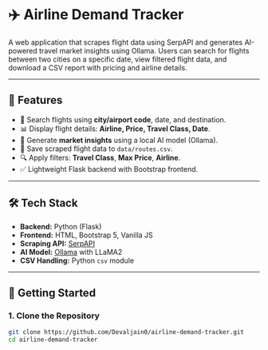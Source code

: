 # ✈️ Airline Demand Tracker

A web application that scrapes flight data using SerpAPI and generates AI-powered travel market insights using Ollama. Users can search for flights between two cities on a specific date, view filtered flight data, and download a CSV report with pricing and airline details.

---

## 📌 Features

- 🔎 Search flights using **city/airport code**, date, and destination.
- 📊 Display flight details: **Airline, Price, Travel Class, Date**.
- 🧠 Generate **market insights** using a local AI model (Ollama).
- 📁 Save scraped flight data to `data/routes.csv`.
- 🔍 Apply filters: **Travel Class**, **Max Price**, **Airline**.
- ✅ Lightweight Flask backend with Bootstrap frontend.

---

## 🛠 Tech Stack

- **Backend:** Python (Flask)
- **Frontend:** HTML, Bootstrap 5, Vanilla JS
- **Scraping API:** [SerpAPI](https://serpapi.com/)
- **AI Model:** [Ollama](https://ollama.com/) with LLaMA2
- **CSV Handling:** Python `csv` module

---

## 🚀 Getting Started

### 1. Clone the Repository

```bash
git clone https://github.com/Devaljain0/airline-demand-tracker.git
cd airline-demand-tracker

